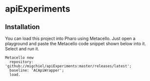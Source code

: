 # apiExperiments

## Installation

You can load this project into Pharo using Metacello. Just open a playground and paste the Metacello code snippet shown below into it. Select and run it. 

```Smalltalk
Metacello new
  repository: 'github://migchiel/apiExperiments:master/releases/latest';
  baseline: 'ACApiWrapper';
  load.
```
